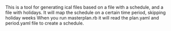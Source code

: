 This is a tool for generating ical files based on a file with a schedule, and a file with holidays. It will map the schedule on a certain time period, skipping holiday weeks
When you run masterplan.rb it will read the plan.yaml and period.yaml file to create a schedule.
